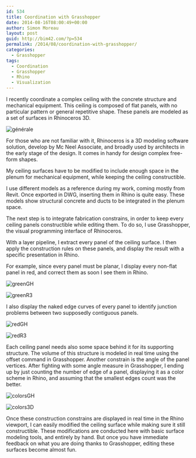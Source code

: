 ```yaml
---
id: 534
title: Coordination with Grasshopper
date: 2014-08-16T08:00:49+00:00
author: Simon Moreau
layout: post
guid: http://bim42.com/?p=534
permalink: /2014/08/coordination-with-grasshopper/
categories:
  - Grasshopper
tags:
  - Coordination
  - Grasshopper
  - Rhino
  - Visualization
---
```

I recently coordinate a complex ceiling with the concrete structure and mechanical equipment. This ceiling is composed of flat panels, with no particular pattern or general repetitive shape. These panels are modeled as a set of surfaces in Rhinoceros 3D.

![générale](http://bim42.com/wp-content/uploads/2014/08/générale.png)

For those who are not familiar with it, Rhinoceros is a 3D modeling software solution, develop by Mc Neel Associate, and broadly used by architects in the early stage of the design. It comes in handy for design complex free-form shapes.

My ceiling surfaces have to be modified to include enough space in the plenum for mechanical equipment, while keeping the ceiling constructible.

I use different models as a reference during my work, coming mostly from Revit. Once exported in DWG, inserting them in Rhino is quite easy. These models show structural concrete and ducts to be integrated in the plenum space.

The next step is to integrate fabrication constrains, in order to keep every ceiling panels constructible while editing them. To do so, I use Grasshopper, the visual programming interface of Rhinoceros.

With a layer pipeline, I extract every panel of the ceiling surface. I then apply the construction rules on these panels, and display the result with a specific presentation in Rhino.

For example, since every panel must be planar, I display every non-flat panel in red, and correct them as soon I see them in Rhino.

![greenGH](http://bim42.com/wp-content/uploads/2014/08/greenGH.png)

![greenR3](http://bim42.com/wp-content/uploads/2014/08/greenR3.png)

I also display the naked edge curves of every panel to identify junction problems between two supposedly contiguous panels.

![redGH](http://bim42.com/wp-content/uploads/2014/08/redGH.png)

![redR3](http://bim42.com/wp-content/uploads/2014/08/redR3.png)

Each ceiling panel needs also some space behind it for its supporting structure. The volume of this structure is modeled in real time using the offset command in Grasshopper. Another constrain is the angle of the panel vertices. After fighting with some angle measure in Grasshopper, I ending up by just counting the number of edge of a panel, displaying it as a color scheme in Rhino, and assuming that the smallest edges count was the better.

![colorsGH](http://bim42.com/wp-content/uploads/2014/08/colorsGH.png)

![colors3D](http://bim42.com/wp-content/uploads/2014/08/colors3D.png)

Once these construction constrains are displayed in real time in the Rhino viewport, I can easily modified the ceiling surface while making sure it still constructible. These modifications are conducted here with basic surface modeling tools, and entirely by hand. But once you have immediate feedback on what you are doing thanks to Grasshopper, editing these surfaces become almost fun.